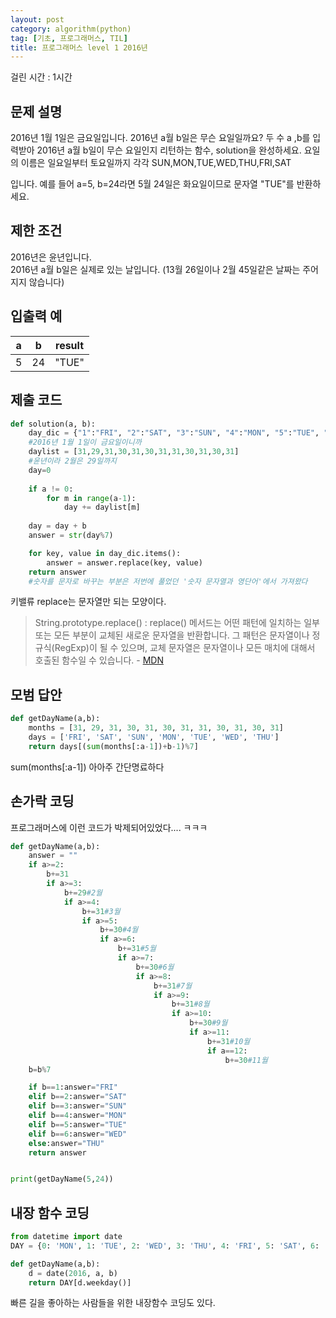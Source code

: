 ```yaml
---
layout: post
category: algorithm(python)
tag: [기초, 프로그래머스, TIL]
title: 프로그래머스 level 1 2016년
---
```


걸린 시간 : 1시간

## 문제 설명

2016년 1월 1일은 금요일입니다. 2016년 a월 b일은 무슨 요일일까요? 두 수 a ,b를 입력받아 2016년 a월 b일이 무슨 요일인지 리턴하는 함수, solution을 완성하세요. 요일의 이름은 일요일부터 토요일까지 각각 SUN,MON,TUE,WED,THU,FRI,SAT

입니다. 예를 들어 a=5, b=24라면 5월 24일은 화요일이므로 문자열 "TUE"를 반환하세요.

## 제한 조건
2016년은 윤년입니다.  
2016년 a월 b일은 실제로 있는 날입니다. (13월 26일이나 2월 45일같은 날짜는 주어지지 않습니다)

## 입출력 예

<table>
  <thead>
    <tr>
      <th>a</th>
      <th>b</th>
      <th>result</th>
    </tr>
  </thead>
  <tbody>
    <tr>
      <td>5</td>
      <td>24</td>
      <td>"TUE"</td>
    </tr>
  </tbody>
</table>

## 제출 코드

```python
def solution(a, b):
    day_dic = {"1":"FRI", "2":"SAT", "3":"SUN", "4":"MON", "5":"TUE", "6":"WED", "0":"THU"}
    #2016년 1월 1일이 금요일이니까
    daylist = [31,29,31,30,31,30,31,31,30,31,30,31]
    #윤년이라 2월은 29일까지
    day=0
    
    if a != 0:
        for m in range(a-1):
            day += daylist[m]
    
    day = day + b
    answer = str(day%7)

    for key, value in day_dic.items():
        answer = answer.replace(key, value)
    return answer
    #숫자를 문자로 바꾸는 부분은 저번에 풀었던 '숫자 문자열과 영단어'에서 가져왔다
```

키밸류 replace는 문자열만 되는 모양이다. 
> String.prototype.replace() : 
replace() 메서드는 어떤 패턴에 일치하는 일부 또는 모든 부분이 교체된 새로운 문자열을 반환합니다. 그 패턴은 문자열이나 정규식(RegExp)이 될 수 있으며, 교체 문자열은 문자열이나 모든 매치에 대해서 호출된 함수일 수 있습니다. - [MDN](https://developer.mozilla.org/ko/docs/Web/JavaScript/Reference/Global_Objects/String/replace)

## 모범 답안

```python
def getDayName(a,b):
    months = [31, 29, 31, 30, 31, 30, 31, 31, 30, 31, 30, 31]
    days = ['FRI', 'SAT', 'SUN', 'MON', 'TUE', 'WED', 'THU']
    return days[(sum(months[:a-1])+b-1)%7]
```

sum(months[:a-1]) 아아주 간단명료하다 

## 손가락 코딩

프로그래머스에 이런 코드가 박제되어있었다.... ㅋㅋㅋ

```python
def getDayName(a,b):
    answer = ""
    if a>=2:
        b+=31
        if a>=3:
            b+=29#2월
            if a>=4:
                b+=31#3월
                if a>=5:
                    b+=30#4월
                    if a>=6:
                        b+=31#5월
                        if a>=7:
                            b+=30#6월
                            if a>=8:
                                b+=31#7월
                                if a>=9:
                                    b+=31#8월
                                    if a>=10:
                                        b+=30#9월
                                        if a>=11:
                                            b+=31#10월
                                            if a==12:
                                                b+=30#11월
    b=b%7

    if b==1:answer="FRI"
    elif b==2:answer="SAT" 
    elif b==3:answer="SUN"
    elif b==4:answer="MON"
    elif b==5:answer="TUE"
    elif b==6:answer="WED"
    else:answer="THU"
    return answer


print(getDayName(5,24))
```

## 내장 함수 코딩

```python
from datetime import date
DAY = {0: 'MON', 1: 'TUE', 2: 'WED', 3: 'THU', 4: 'FRI', 5: 'SAT', 6: 'SUN'}

def getDayName(a,b):
    d = date(2016, a, b)
    return DAY[d.weekday()]
```

빠른 길을 좋아하는 사람들을 위한 내장함수 코딩도 있다.